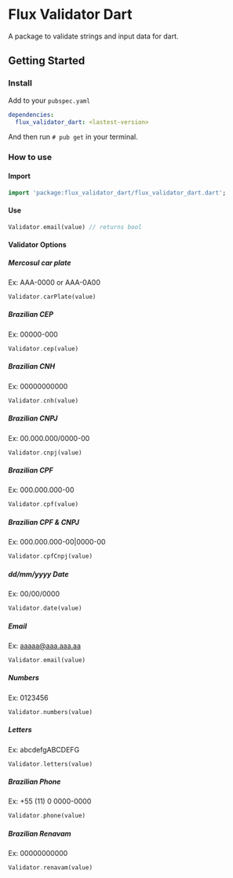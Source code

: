 # Flux Validator Dart

A package to validate strings and input data for dart.

## Getting Started

### Install
Add to your `pubspec.yaml`
```yaml
dependencies:
  flux_validator_dart: <lastest-version>
```

And then run `# pub get` in your terminal.

### How to use
#### Import
```dart
import 'package:flux_validator_dart/flux_validator_dart.dart';
```

#### Use
```dart
Validator.email(value) // returns bool
```

#### Validator Options
##### Mercosul car plate
Ex: AAA-0000 or AAA-0A00

```dart
Validator.carPlate(value)
```

##### Brazilian CEP
Ex: 00000-000

```dart
Validator.cep(value)
```

##### Brazilian CNH
Ex: 00000000000

```dart
Validator.cnh(value)
```

##### Brazilian CNPJ
Ex: 00.000.000/0000-00

```dart
Validator.cnpj(value)
```

##### Brazilian CPF
Ex: 000.000.000-00

```dart
Validator.cpf(value)
```

##### Brazilian CPF & CNPJ
Ex: 000.000.000-00|0000-00

```dart
Validator.cpfCnpj(value)
```

##### dd/mm/yyyy Date
Ex: 00/00/0000

```dart
Validator.date(value)
```

##### Email
Ex: aaaaa@aaa.aaa.aa

```dart
Validator.email(value)
```

##### Numbers
Ex: 0123456

```dart
Validator.numbers(value)
```

##### Letters
Ex: abcdefgABCDEFG

```dart
Validator.letters(value)
```

##### Brazilian Phone
Ex: +55 (11) 0 0000-0000

```dart
Validator.phone(value)
```

##### Brazilian Renavam
Ex: 00000000000

```dart
Validator.renavam(value)
```